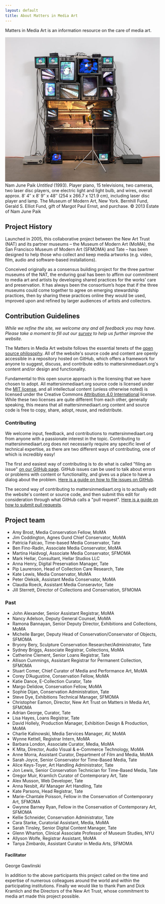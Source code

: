 ```yaml
---
layout: default
title: About Matters in Media Art
---
```




<section id="about" class="section scrollspy" markdown="1">

<span class="flow-text">
Matters in Media Art is an information resource on the care of media art.
</span>

![](img/paik.jpg)
<span class="img-caption" markdown="1">
Nam June Paik _Untitled_ (1993). Player piano, 15 televisions, two cameras, two laser disc players, one electric light and light bulb, and wires, overall approx. 8′ 4″ x 8′ 9″ x 48″ (254 x 266.7 x 121.9 cm), including laser disc player and lamp. The Museum of Modern Art, New York. Bernhill Fund, Gerald S. Elliot Fund, gift of Margot Paul Ernst, and purchase. © 2013 Estate of Nam June Paik
</span>

</section>



<section id="project-history" class="section scrollspy" markdown="1">

## Project History

Launched in 2005, this collaborative project between the New Art Trust (NAT) and its partner museums – the Museum of Modern Art (MoMA), the San Francisco Museum of Modern Art (SFMOMA) and Tate – has been designed to help those who collect and keep media artworks (e.g. video, film, audio and software-based installations).

Conceived originally as a consensus building project for the three partner museums of the NAT, the enduring goal has been to affirm our commitment to media art and artists by developing shared practices for the works’ care and preservation. It has always been the consortium’s hope that if the three museums could come together to agree on emerging stewardship practices, then by sharing these practices online they would be used, improved upon and refined by larger audiences of artists and collectors.
</section>



<section id="contribution-guidelines" class="section scrollspy" markdown="1">

## Contribution Guidelines

_While we refine the site, we welcome any and all feedback you may have. Please take a moment to fill out our <a href="http://goo.gl/forms/kfPsM8tcic">survey</a> to help us further improve the website._

The Matters in Media Art website follows the essential tenets of the [open source philosophy](https://opensource.org/osd). All of the website's source code and content are openly accessible in a repository hosted on GitHub, which offers a framework for anyone to suggest, discuss, and contribute edits to mattersinmediaart.org's content and/or design and functionality.

Fundamental to this open source approach is the licensing that we have chosen to adopt. All mattersinmediaart.org source code is licensed under the [MIT license](https://en.wikipedia.org/wiki/MIT_License), and all intellectual content (unless otherwise noted) is licensed under the Creative Commons [Attribution 4.0 International](http://creativecommons.org/licenses/by/4.0/) license. While these two licenses are quite different from each other, generally speaking, this means that all mattersinmediaart.org content and source code is free to copy, share, adopt, reuse, and redistribute.

### Contributing

We welcome input, feedback, and contributions to mattersinmediaart.org from anyone with a passionate interest in the topic. Contributing to mattersinmediaart.org does not necessarily require any specific level of technical expertise, as there are two different ways of contributing, one of which is incredibly easy!

The first and easiest way of contributing is to do what is called "filing an issue" [on our GitHub page](https://github.com/matters-in-media-art/mattersinmediart.org/issues). GitHub issues can be used to talk about errors or problems with content or functionality, and gives us a place to have a dialog about the problem. [Here is a guide on how to file issues on GitHub](https://help.github.com/articles/creating-an-issue/).

The second way of contributing to mattersinmediaart.org is to actually edit the website's content or source code, and then submit this edit for consideration through what GitHub calls a "pull request". [Here is a guide on how to submit pull requests](https://help.github.com/articles/using-pull-requests/).

<!--

make a note about how we are accepting pull requests, but not new repo admins at the moment

also some text about how we are a small team of volunteers and time is limited

link to the contributors page and explain the distinction between project team and contributors

-->


</section>




<section id="the-team" class="section scrollspy" markdown="1">

## Project team
* Amy Brost, Media Conservation Fellow, MoMA
* Jim Coddington, Agnes Gund Chief Conservator, MoMA
* Patricia Falcao, Time-based Media Conservator, Tate
* Ben Fino-Radin, Associate Media Conservator, MoMA
* Martina Haidvogl, Associate Media Conservator, SFMOMA
* Mark Hellar, Consultant, Hellar Studios LLC
* Anna Henry, Digital Preservation Manager, Tate
* Pip Laurenson, Head of Collection Care Research, Tate
* Kate Lewis, Media Conservator, MoMA
* Peter Oleksik, Assistant Media Conservator, MoMA
* Claudia Roeck, Assistant Media Conseravtor, Tate
* Jill Sterrett, Director of Collections and Conservation, SFMOMA

### Past

* John Alexander, Senior Assistant Registrar, MoMA
* Nancy Adelson, Deputy General Counsel, MoMA
* Ramona Bannayan, Senior Deputy Director, Exhibitions and Collections, MoMA
* Michelle Barger, Deputy Head of Conservation/Conservator of Objects, SFMOMA
* Bryony Bery, Sculpture Conservation Researcher/Administrator, Tate
* Sydney Briggs, Associate Registrar, Collections, MoMA
* Catherine Clement, Senior Loans Registrar, Tate
* Allison Cummings, Assistant Registrar for Permanent Collection, SFMOMA
* Stuart Comer, Chief Curator of Media and Performance Art, MoMA
* Corey D’Augustine, Conservation Fellow, MoMA
* Katie Dance, E-Collection Curator, Tate
* Margo Delidow, Conservation Fellow, MoMA
* Sophie Dijan, Conservation Administration, Tate
* Steve Dye, Exhibitions Technical Manager, SFMOMA
* Christopher Eamon, Director, New Art Trust on Matters in Media Art, SFMOMA
* Adrian George, Curator, Tate
* Lisa Hayes, Loans Registrar, Tate
* David Hollely, Production Manager, Exhibition Design & Production, MoMA
* Charlie Kalinowski, Media Services Manager, AV, MoMA
* Wynne Kettell, Registrar Intern, MoMA
* Barbara London, Associate Curator, Media, MoMA
* K Mita, Director, Audio Visual & e-Commerce Technology, MoMA
* Anne Morra, Assistant Curator, Department of Film and Media, MoMA
* Sarah Joyce, Senior Conservator for Time-Based Media, Tate
* Alice Keys-Toyer, Art Handling Administrator, Tate
* Jon Lewis, Senior Conservation Technician for Time-Based Media, Tate
* Gregor Muir, Kramlich Curator of Contemporary Art, Tate
* Alex Musson, Web Developer, Tate
* Anna Nesbit, AV Manager Art Handling, Tate
* Kate Parsons, Head Registrar, Tate
* Marie-Chantale Poisson, Fellow in the Conservation of Contemporary Art, SFMOMA
* Gwynne Barney Ryan, Fellow in the Conservation of Contemporary Art, SFMOMA
* Kellie Schneider, Conservation Administrator, Tate
* Cara Starke, Curatorial Assistant, Media, MoMA
* Sarah Tinsley, Senior Digital Content Manager, Tate
* Glenn Wharton, Clinical Associate Professor of Museum Studies, NYU
* Allyson Wolfe, Registrar Assistant, MoMA
* Tanya Zimbardo, Assistant Curator in Media Arts, SFMOMA


#### Facilitator
George Gawlinski

In addition to the above participants this project called on the time and expertise of numerous colleagues around the world and within the participating institutions. Finally we would like to thank Pam and Dick Kramlich and the Directors of the New Art Trust, whose commitment to media art made this project possible.

</section>
